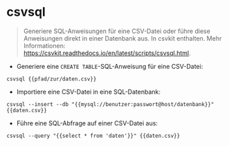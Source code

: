# csvsql

> Generiere SQL-Anweisungen für eine CSV-Datei oder führe diese Anweisungen direkt in einer Datenbank aus.
> In csvkit enthalten.
> Mehr Informationen: <https://csvkit.readthedocs.io/en/latest/scripts/csvsql.html>.

- Generiere eine `CREATE TABLE`-SQL-Anweisung für eine CSV-Datei:

`csvsql {{pfad/zur/daten.csv}}`

- Importiere eine CSV-Datei in eine SQL-Datenbank:

`csvsql --insert --db "{{mysql://benutzer:passwort@host/datenbank}}" {{daten.csv}}`

- Führe eine SQL-Abfrage auf einer CSV-Datei aus:

`csvsql --query "{{select * from 'daten'}}" {{daten.csv}}`
